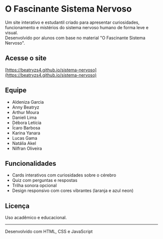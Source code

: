# O Fascinante Sistema Nervoso

Um site interativo e estudantil criado para apresentar curiosidades, funcionamento e mistérios do sistema nervoso humano de forma leve e visual.  
Desenvolvido por alunos com base no material "O Fascinante Sistema Nervoso".

## Acesse o site
[https://beatryzs4.github.io/sistema-nervoso](https://beatryzs4.github.io/sistema-nervoso)

## Equipe
- Aldeniza Garcia  
- Anny Beatryz  
- Arthur Moura  
- Danieli Lima  
- Débora Letícia  
- Ícaro Barbosa  
- Karina Yanara  
- Lucas Gama  
- Natália Akel  
- Nilfran Oliveira  

## Funcionalidades
- Cards interativos com curiosidades sobre o cérebro
- Quiz com perguntas e respostas
- Trilha sonora opcional
- Design responsivo com cores vibrantes (laranja e azul neon)

## Licença
Uso acadêmico e educacional.

---

Desenvolvido com HTML, CSS e JavaScript
